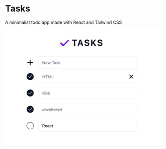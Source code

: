 # Tasks

A minimalist todo app made with React and Tailwind CSS

[![screenshot](/public/screenshot.png)](https://online-tasks.vercel.app/)
